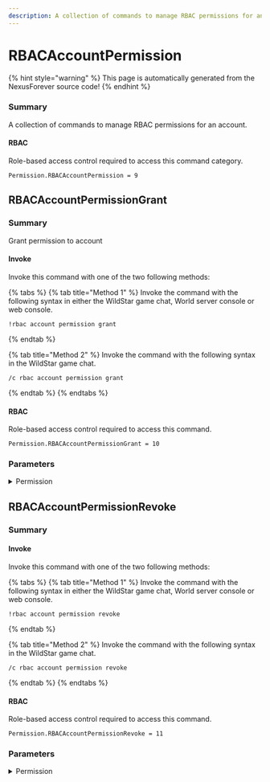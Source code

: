 ```yaml
---
description: A collection of commands to manage RBAC permissions for an account.
---
```


# RBACAccountPermission

{% hint style="warning" %}
This page is automatically generated from the NexusForever source code!
{% endhint %}

### Summary

A collection of commands to manage RBAC permissions for an account.

#### RBAC

Role-based access control required to access this command category.

```
Permission.RBACAccountPermission = 9
```

## RBACAccountPermissionGrant

### Summary

Grant permission to account

#### Invoke

Invoke this command with one of the two following methods:

{% tabs %}
{% tab title="Method 1" %}
Invoke the command with the following syntax in either the WildStar game chat, World server console or web console.

```
!rbac account permission grant
```
{% endtab %}

{% tab title="Method 2" %}
Invoke the command with the following syntax in the WildStar game chat.

```
/c rbac account permission grant
```
{% endtab %}
{% endtabs %}

#### RBAC

Role-based access control required to access this command.

```
Permission.RBACAccountPermissionGrant = 10
```

### Parameters

<details>

<summary>Permission</summary>

#### Summary

Permission to grant

#### Optional

No

</details>

## RBACAccountPermissionRevoke

### Summary



#### Invoke

Invoke this command with one of the two following methods:

{% tabs %}
{% tab title="Method 1" %}
Invoke the command with the following syntax in either the WildStar game chat, World server console or web console.

```
!rbac account permission revoke
```
{% endtab %}

{% tab title="Method 2" %}
Invoke the command with the following syntax in the WildStar game chat.

```
/c rbac account permission revoke
```
{% endtab %}
{% endtabs %}

#### RBAC

Role-based access control required to access this command.

```
Permission.RBACAccountPermissionRevoke = 11
```

### Parameters

<details>

<summary>Permission</summary>

#### Summary

Permission to revoke

#### Optional

No

</details>

